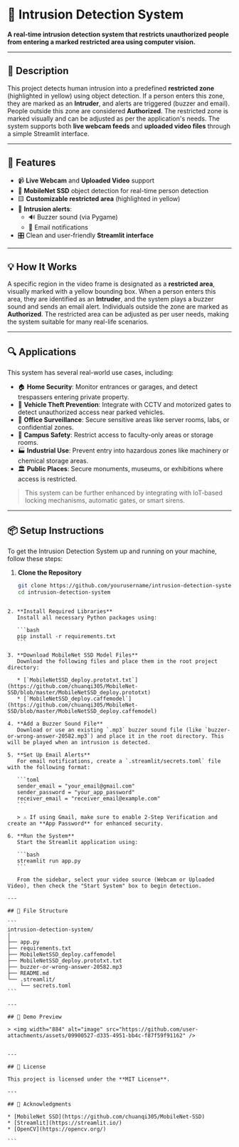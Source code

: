 # 🚨 Intrusion Detection System

**A real-time intrusion detection system that restricts unauthorized people from entering a marked restricted area using computer vision.**

---

## 📝 Description

This project detects human intrusion into a predefined **restricted zone** (highlighted in yellow) using object detection. If a person enters this zone, they are marked as an **Intruder**, and alerts are triggered (buzzer and email). People outside this zone are considered **Authorized**. The restricted zone is marked visually and can be adjusted as per the application's needs. The system supports both **live webcam feeds** and **uploaded video files** through a simple Streamlit interface.

---

## 🎯 Features

- 📹 **Live Webcam** and **Uploaded Video** support  
- 🧠 **MobileNet SSD** object detection for real-time person detection  
- 🟨 **Customizable restricted area** (highlighted in yellow)  
- 🚨 **Intrusion alerts**:
  - 🔊 Buzzer sound (via Pygame)
  - 📧 Email notifications
- 🎛️ Clean and user-friendly **Streamlit interface**

---

## 💡 How It Works

A specific region in the video frame is designated as a **restricted area**, visually marked with a yellow bounding box. When a person enters this area, they are identified as an **Intruder**, and the system plays a buzzer sound and sends an email alert. Individuals outside the zone are marked as **Authorized**. The restricted area can be adjusted as per user needs, making the system suitable for many real-life scenarios.

---

## 🔍 Applications

This system has several real-world use cases, including:

- 🏠 **Home Security**: Monitor entrances or garages, and detect trespassers entering private property.
- 🚗 **Vehicle Theft Prevention**: Integrate with CCTV and motorized gates to detect unauthorized access near parked vehicles.
- 🏢 **Office Surveillance**: Secure sensitive areas like server rooms, labs, or confidential zones.
- 🏫 **Campus Safety**: Restrict access to faculty-only areas or storage rooms.
- 🏭 **Industrial Use**: Prevent entry into hazardous zones like machinery or chemical storage areas.
- 🏛️ **Public Places**: Secure monuments, museums, or exhibitions where access is restricted.

> This system can be further enhanced by integrating with IoT-based locking mechanisms, automatic gates, or smart sirens.

---

## 📦 Setup Instructions

To get the Intrusion Detection System up and running on your machine, follow these steps:

1. **Clone the Repository**
   ```bash
   git clone https://github.com/yourusername/intrusion-detection-system.git
   cd intrusion-detection-system
````

2. **Install Required Libraries**
   Install all necessary Python packages using:

   ```bash
   pip install -r requirements.txt
   ```

3. **Download MobileNet SSD Model Files**
   Download the following files and place them in the root project directory:

   * [`MobileNetSSD_deploy.prototxt.txt`](https://github.com/chuanqi305/MobileNet-SSD/blob/master/MobileNetSSD_deploy.prototxt)
   * [`MobileNetSSD_deploy.caffemodel`](https://github.com/chuanqi305/MobileNet-SSD/blob/master/MobileNetSSD_deploy.caffemodel)

4. **Add a Buzzer Sound File**
   Download or use an existing `.mp3` buzzer sound file (like `buzzer-or-wrong-answer-20582.mp3`) and place it in the root directory. This will be played when an intrusion is detected.

5. **Set Up Email Alerts**
   For email notifications, create a `.streamlit/secrets.toml` file with the following format:

   ```toml
   sender_email = "your_email@gmail.com"
   sender_password = "your_app_password"
   receiver_email = "receiver_email@example.com"
   ```

   > ⚠️ If using Gmail, make sure to enable 2-Step Verification and create an **App Password** for enhanced security.

6. **Run the System**
   Start the Streamlit application using:

   ```bash
   streamlit run app.py
   ```

   From the sidebar, select your video source (Webcam or Uploaded Video), then check the "Start System" box to begin detection.

---

## 📁 File Structure

```
intrusion-detection-system/
│
├── app.py
├── requirements.txt                
├── MobileNetSSD_deploy.caffemodel  
├── MobileNetSSD_deploy.prototxt.txt 
├── buzzer-or-wrong-answer-20582.mp3 
├── README.md                       
└── .streamlit/
    └── secrets.toml                
```

---

## 📸 Demo Preview

> <img width="884" alt="image" src="https://github.com/user-attachments/assets/09900527-d335-4951-bb4c-f87f59f91162" />


---

## 📜 License

This project is licensed under the **MIT License**.

---

## 🤝 Acknowledgments

* [MobileNet SSD](https://github.com/chuanqi305/MobileNet-SSD)
* [Streamlit](https://streamlit.io/)
* [OpenCV](https://opencv.org/)

```


